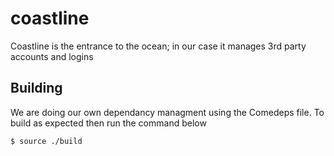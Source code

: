 coastline
=========

Coastline is the entrance to the ocean; in our case it manages 3rd party accounts and logins

## Building

We are doing our own dependancy managment using the Comedeps file. To build as expected then run the command below

```
$ source ./build
```

